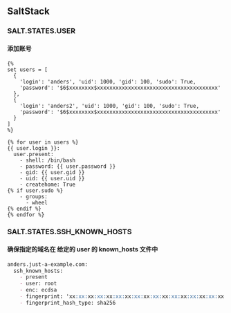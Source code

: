 ## SaltStack

### SALT.STATES.USER

#### 添加账号

```saltstack
{%
set users = [
  {
    'login': 'anders', 'uid': 1000, 'gid': 100, 'sudo': True,
    'password': '$6$xxxxxxxx$xxxxxxxxxxxxxxxxxxxxxxxxxxxxxxxxxxxxxxx'
  },
  {
    'login': 'anders2', 'uid': 1000, 'gid': 100, 'sudo': True,
    'password': '$6$xxxxxxxx$xxxxxxxxxxxxxxxxxxxxxxxxxxxxxxxxxxxxxxx'
  }
]
%}

{% for user in users %}
{{ user.login }}:
  user.present:
    - shell: /bin/bash
    - password: {{ user.password }}
    - gid: {{ user.gid }}
    - uid: {{ user.uid }}
    - createhome: True
{% if user.sudo %}
    - groups:
      - wheel
{% endif %}
{% endfor %}

```

### SALT.STATES.SSH_KNOWN_HOSTS

#### 确保指定的域名在 给定的 user 的 known_hosts 文件中

```markdown
anders.just-a-example.com:
  ssh_known_hosts:
    - present
    - user: root
    - enc: ecdsa
    - fingerprint: 'xx:xx:xx:xx:xx:xx:xx:xx:xx:xx:xx:xx:xx:xx:xx:xx:xx:xx:xx:xx:xx:xx:xx:xx:xx:xx:xx:xx:xx:xx'
    - fingerprint_hash_type: sha256

```
